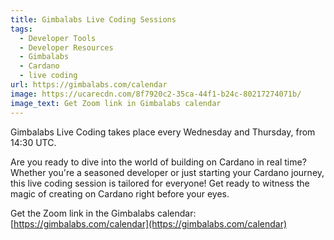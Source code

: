 ```yaml
---
title: Gimbalabs Live Coding Sessions
tags:
  - Developer Tools
  - Developer Resources
  - Gimbalabs
  - Cardano
  - live coding
url: https://gimbalabs.com/calendar
image: https://ucarecdn.com/8f7920c2-35ca-44f1-b24c-80217274071b/
image_text: Get Zoom link in Gimbalabs calendar
---
```


Gimbalabs Live Coding takes place every Wednesday and Thursday, from 14:30 UTC.

Are you ready to dive into the world of building on Cardano in real time? Whether you're a seasoned developer or just starting your Cardano journey, this live coding session is tailored for everyone! Get ready to witness the magic of creating on Cardano right before your eyes.

Get the Zoom link in the Gimbalabs calendar: [https://gimbalabs.com/calendar](https://gimbalabs.com/calendar)
